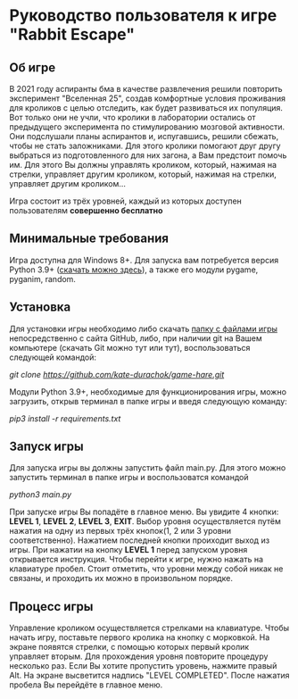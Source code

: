 # Руководство пользователя к игре "Rabbit Escape"
## Об игре
В 2021 году аспиранты бма в качестве развлечения решили повторить эксперимент "Вселенная 25", создав комфортные условия проживания для кроликов с целью отследить, как будет развиваться их популяция. Вот только они не учли, что кролики в лаборатории остались от предыдущего эксперимента по стимулированию мозговой активности. Они подслушали планы аспирантов и, испугавшись, решили сбежать, чтобы не стать заложниками. Для этого кролики помогают друг другу выбраться из подготовленного для них загона, а Вам предстоит помочь им. Для этого Вы должны управлять кроликом, который, нажимая на стрелки, управляет другим кроликом, который, нажимая на стрелки, управляет другим кроликом... 

Игра состоит из трёх уровней, каждый из которых доступен пользователям **совершенно бесплатно**
## Минимальные требования
Игра доступна для Windows 8+. Для запуска вам потребуется версия Python 3.9+ ([скачать можно здесь](https://www.python.org/downloads/)), а также его модули pygame, pyganim, random.
## Установка
Для установки игры необходимо либо скачать [папку с файлами игры](https://github.com/kate-durachok/game-hare) непосредственно с сайта GitHub, либо, при наличии git на Вашем компьютере (скачать Git можно тут или тут), воспользоваться следующей командой:

*git clone https://github.com/kate-durachok/game-hare.git*

Модули Python 3.9+, необходимые для функционирования игры, можно загрузить, открыв терминал в папке игры и введя следующую команду:

*pip3 install -r requirements.txt*
## Запуск игры
Для запуска игры вы должны запустить файл main.py. Для этого можно запустить терминал в папке игры и воспользоватся командой

*python3 main.py*

При запуске игры Вы попадёте в главное меню. Вы увидите 4 кнопки: **LEVEL 1**, **LEVEL 2**, **LEVEL 3**, **EXIT**. Выбор уровня осуществляется путём нажатия на одну из первых трёх кнопок(1, 2 или 3 уровни соответственно). Нажатием последней кнопки проиходит выход из игры.
При нажатии на кнопку **LEVEL 1** перед запуском уровня открывается инструкция. Чтобы перейти к игре, нужно нажать на клавиатуре пробел. Стоит отметить, что уровни между собой никак не связаны, и проходить их можно в произвольном порядке.
## Процесс игры
Управление кроликом осуществляется стрелками на клавиатуре. Чтобы начать игру, поставьте первого кролика на кнопку с морковкой. На экране появятся стрелки, с помощью которых первый кролик управляет вторым. Для прохождения уровня повторите процедуру несколько раз.
Если Вы хотите пропустить уровень, нажмите правый Alt. На экране высветится надпись "LEVEL COMPLETED". После нажатия пробела Вы перейдёте в главное меню.
